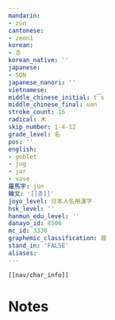 ```yaml
---
mandarin:
- zūn
cantonese:
- zeon1
korean:
- 준
korean_native: ''
japanese:
- SON
japanese_nanori: ''
vietnamese:
middle_chinese_initial: t͡s
middle_chinese_final: uən
stroke_count: 16
radical: 木
skip_number: 1-4-12
grade_level: 名
pos: ''
english:
- goblet
- jug
- jar
- vase
羅馬字: jun
韓文: '[[준]]'
joyo_level: 日本人名用漢字
hsk_level: ''
hanmun_edu_level: ''
danayo_id: 8506
mc_id: 3330
graphemic_classification: 尊
stand_in: 'FALSE'
aliases:
---
```

```meta-bind-embed
[[nav/char_info]]
```

# Notes
